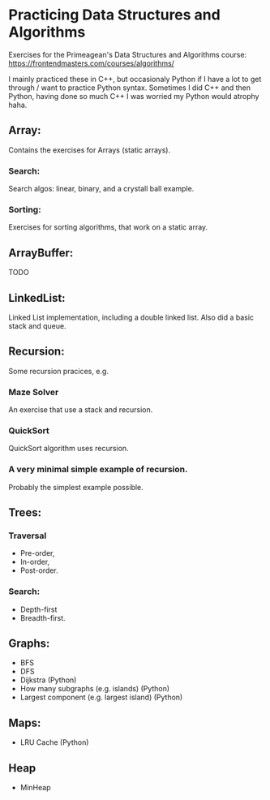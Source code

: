 # Practicing Data Structures and Algorithms
Exercises for the Primeagean's Data Structures and Algorithms course: https://frontendmasters.com/courses/algorithms/ 

I mainly practiced these in C++, but occasionaly Python if I have a lot to get through / want to practice Python syntax. 
Sometimes I did C++ and then Python, having done so much C++ I was worried my Python would atrophy haha.

## Array: 
Contains the exercises for Arrays (static arrays).

### Search:
Search algos: linear, binary, and a crystall ball example.

### Sorting:
Exercises for sorting algorithms, that work on a static array.

## ArrayBuffer:
TODO

## LinkedList:
Linked List implementation, including a double linked list. Also did a basic stack and queue.

## Recursion:
Some recursion pracices, e.g.

### Maze Solver
An exercise that use a stack and recursion.

### QuickSort
QuickSort algorithm uses recursion.

### A very minimal simple example of recursion.
Probably the simplest example possible.

## Trees:
### Traversal 
- Pre-order,
- In-order,
- Post-order.

### Search:
- Depth-first
- Breadth-first.

## Graphs:
- BFS
- DFS
- Dijkstra (Python)
- How many subgraphs (e.g. islands) (Python)
- Largest component (e.g. largest island) (Python)

## Maps:
- LRU Cache (Python)

## Heap
- MinHeap

